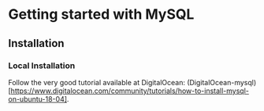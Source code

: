 # Getting started with MySQL


## Installation

### Local Installation
Follow the very good tutorial available at DigitalOcean: (DigitalOcean-mysql)[https://www.digitalocean.com/community/tutorials/how-to-install-mysql-on-ubuntu-18-04].